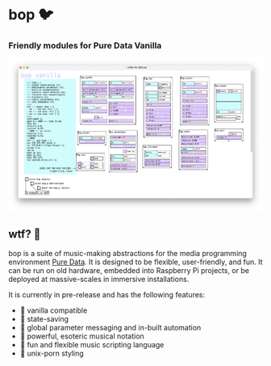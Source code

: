 # bop 🐦

### Friendly modules for Pure Data Vanilla

![bop screenshot](screenshot.bop.png)

## wtf? 🦜 
bop is a suite of music-making abstractions for the media programming environment [Pure Data](puredata.info/).  It is designed to be flexible, user-friendly, and fun.  It can be run on old hardware, embedded into Raspberry Pi projects, or be deployed at massive-scales in immersive installations.

It is currently in pre-release and has the following features:

- 🦤 vanilla compatible
- 🦤 state-saving
- 🦤 global parameter messaging and in-built automation
- 🦤 powerful, esoteric musical notation
- 🦤 fun and flexible music scripting language
- 🦤 unix-porn styling